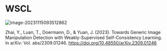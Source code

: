 # WSCL

![image-20231115093512862](https://s2.loli.net/2023/11/15/XQMUdxmo58WbivC.png)

Zhai, Y., Luan, T., Doermann, D., & Yuan, J. (2023). Towards Generic Image Manipulation Detection with Weakly-Supervised Self-Consistency Learning. In arXiv: Vol. abs/2309.01246. https://doi.org/10.48550/arXiv.2309.01246